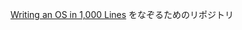 [Writing an OS in 1,000 Lines](https://operating-system-in-1000-lines.vercel.app/ja/welcome) をなぞるためのリポジトリ

